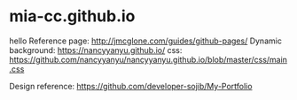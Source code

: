# mia-cc.github.io
hello
Reference page: http://jmcglone.com/guides/github-pages/
Dynamic background: https://nancyyanyu.github.io/ css: https://github.com/nancyyanyu/nancyyanyu.github.io/blob/master/css/main.css


Design reference:
https://github.com/developer-sojib/My-Portfolio

